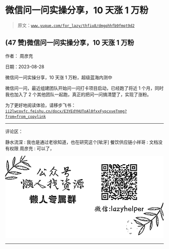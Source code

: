 # 微信问一问实操分享，10 天涨 1 万粉

> 原文：[`www.yuque.com/for_lazy/thfiu8/dmgohhfb9fmqt9d2`](https://www.yuque.com/for_lazy/thfiu8/dmgohhfb9fmqt9d2)

## (47 赞)微信问一问实操分享，10 天涨 1 万粉

作者： 周彦充

日期：2023-08-28

微信问一问实操分享，10 天涨 1 万粉，超级蓝海内测中

微信问一问，最近组建团队开始问一问打卡项目启动，已经跑了将近 1 个月，同时我也加入了 2 个其他团队一起跑，真正的把问一问搞清楚了，实现了涨粉。

为了更好地阅读体验，请移步飞书：[`ii2lwcovfc.feishu.cn/docx/E3YEdYHUToAl0fxxFypcxveTnmg?from=from_copylink`](https://ii2lwcovfc.feishu.cn/docx/E3YEdYHUToAl0fxxFypcxveTnmg?from=from_copylink)

* * *

评论区：

静水流深 : 我也是通过老徐知道，也在研究这个[呲牙]
餐饮供应链小祥哥 : 文档没有权限
周彦充 : 可以了，

![](img/1c37d505930596d12a88ab23e11aa07a.png)

* * *